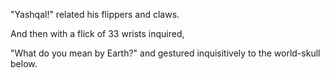 "Yashqal!" related his flippers and claws. 

And then with a flick of 33 wrists inquired,

"What do you mean by Earth?" and gestured inquisitively to the world-skull below.